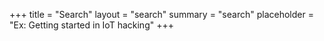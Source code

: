 +++
title = "Search"
layout = "search"
summary = "search"
placeholder = "Ex: Getting started in IoT hacking"
+++
